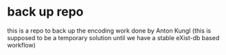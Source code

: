 # back up repo

this is a repo to back up the encoding work done by Anton Kungl (this is supposed to be a temporary solution until we have a stable eXist-db based workflow)
